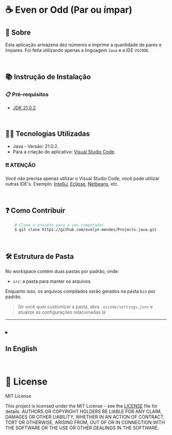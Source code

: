 # ☕ Even or Odd (Par ou ímpar)

## 📖 Sobre
Esta aplicação armazena dez números e imprime a quantidade de pares e ímpares. Foi feita utilizando apenas a linguagem `Java` e a IDE `VSCODE`.

<br>

## 📚 Instrução de Instalação

### 📋 Pré-requisitos
- [JDK 21.0.2](https://www.oracle.com/java/technologies/javase/jdk21-archive-downloads.html).

<br>

## 👩‍💻 Tecnologias Utilizadas

- Java - Versão: 21.0.2.
- Para a criação do aplicativo: [Visual Studio Code](https://code.visualstudio.com/).

### ❗❗ ATENÇÃO
Você não precisa apenas utilizar o Visual Studio Code, você pode utilizar outras IDE's. Exemplo: [IntelliJ](https://lp.jetbrains.com/intellij-idea-features-promo/?source=google&medium=cpc&campaign=AMER_en_BR_IDEA_Branded&term=intellij&content=693349187724&gad_source=1&gclid=Cj0KCQjw-ai0BhDPARIsAB6hmP673F8TA-JX7HkziM3Bx9X35teYxXtzL45KqeaU1BCZYotVjb4yVGYaAr8sEALw_wcB), [Eclipse](https://www.eclipse.org/downloads/), [Netbeans](https://netbeans.apache.org/front/main/download/nb22/), etc.

<br>

## ❓ Como Contribuir

``` bash
    # Clone o projeto para o seu computador
    $ git clone https://github.com/evelyn-mendes/Projects-java.git
```

<br>

## 🛠 Estrutura de Pasta

No workspace contém duas pastas por padrão, onde:

- `src`: a pasta para manter os arquivos.

Enquanto isso, os arquivos compilados serão gerados na pasta `bin` por padrão.

> Se você quer customizar a pasta, abra `.vscode/settings.json` e atualize as configurações relacionadas lá

<hr>

<br>






<details>
    <summary>
        <h2>
            In English
        </h2>
    </summary>

## 📖 About
This application stores ten numbers and prints the amount of the even and odd. It was made using the language `Java` and the `VSCODE` IDE.

<br>

## 📚 Installation Instruction

### 📋 Prerequisites

- [JDK 21.0.2](https://www.oracle.com/java/technologies/javase/jdk21-archive-downloads.html).

<br>

## 👩‍💻 Tecnologies Used
- Java - Version: 21.0.2.

### ❗❗ ATTENTION
You don't just have to use Visual Studio Code, you can use others IDE's. Example: [IntelliJ](https://lp.jetbrains.com/intellij-idea-features-promo/?source=google&medium=cpc&campaign=AMER_en_BR_IDEA_Branded&term=intellij&content=693349187724&gad_source=1&gclid=Cj0KCQjw-ai0BhDPARIsAB6hmP673F8TA-JX7HkziM3Bx9X35teYxXtzL45KqeaU1BCZYotVjb4yVGYaAr8sEALw_wcB), [Eclipse](https://www.eclipse.org/downloads/), [Netbeans](https://netbeans.apache.org/front/main/download/nb22/), etc.

<br>

## ❓ How Contribute
``` bash
    # Clone the project for your computer
    $ git clone https://github.com/evelyn-mendes/Projects-java.git
```

<br>

## 🛠 Folder Structure

The workspace contains two folders by default, where:

- `src`: the folder to maintain sources.

Meanwhile, the compiled output files will be generated in the `bin` folder by default.

> If you want to customize the folder, open `.vscode/settings.json` and update the related settings there.


</details>

<br>

# 📝 License
MIT License

This project is licensed under the MIT License - see the [LICENSE](./LICENSE) file for details.
AUTHORS OR COPYRIGHT HOLDERS BE LIABLE FOR ANY CLAIM, DAMAGES OR OTHER
LIABILITY, WHETHER IN AN ACTION OF CONTRACT, TORT OR OTHERWISE, ARISING FROM,
OUT OF OR IN CONNECTION WITH THE SOFTWARE OR THE USE OR OTHER DEALINGS IN THE
SOFTWARE.
